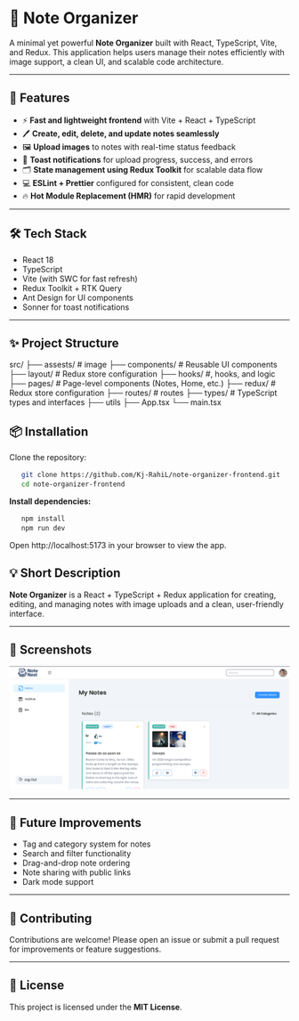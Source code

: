 # 📝 Note Organizer

A minimal yet powerful **Note Organizer** built with React, TypeScript, Vite, and Redux. This application helps users manage their notes efficiently with image support, a clean UI, and scalable code architecture.

---

## 🚀 Features

- ⚡ **Fast and lightweight frontend** with Vite + React + TypeScript
- 🖊️ **Create, edit, delete, and update notes seamlessly**
- 🖼️ **Upload images** to notes with real-time status feedback
- 🔔 **Toast notifications** for upload progress, success, and errors
- 🗂️ **State management using Redux Toolkit** for scalable data flow
- 💻 **ESLint + Prettier** configured for consistent, clean code
- 🔥 **Hot Module Replacement (HMR)** for rapid development

---

## 🛠️ Tech Stack

- React 18
- TypeScript
- Vite (with SWC for fast refresh)
- Redux Toolkit + RTK Query
- Ant Design for UI components
- Sonner for toast notifications

---

## ✨ Project Structure

src/
├── assests/ # image
├── components/ # Reusable UI components
├── layout/ # Redux store configuration
├── hooks/ #, hooks, and logic
├── pages/ # Page-level components (Notes, Home, etc.)
├── redux/ # Redux store configuration
├── routes/ # routes
├── types/ # TypeScript types and interfaces
├── utils
├── App.tsx
└── main.tsx

## 📦 Installation

Clone the repository:

```bash
   git clone https://github.com/Kj-RahiL/note-organizer-frontend.git
   cd note-organizer-frontend
```

**Install dependencies:**

```bash
   npm install
   npm run dev
```
Open http://localhost:5173 in your browser to view the app.

## 💡 Short Description

**Note Organizer** is a React + TypeScript + Redux application for creating, editing, and managing notes with image uploads and a clean, user-friendly interface.

---

## 📸 Screenshots

![Main Page](https://github.com/Kj-RahiL/note-organizer-frontend/blob/main/public/main-page.png)

---

## 📝 Future Improvements

- Tag and category system for notes
- Search and filter functionality
- Drag-and-drop note ordering
- Note sharing with public links
- Dark mode support

---

## 🤝 Contributing

Contributions are welcome! Please open an issue or submit a pull request for improvements or feature suggestions.

---

## 📄 License

This project is licensed under the **MIT License**.


